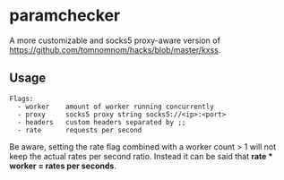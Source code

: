 # paramchecker
A more customizable and socks5 proxy-aware version of https://github.com/tomnomnom/hacks/blob/master/kxss.

## Usage

```shell
Flags:
  - worker    amount of worker running concurrently
  - proxy     socks5 proxy string socks5://<ip>:<port>
  - headers   custom headers separated by ;;
  - rate      requests per second
```
Be aware, setting the rate flag combined with a worker count > 1 will not keep the actual rates per second ratio.
Instead it can be said that **rate * worker = rates per seconds**.